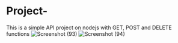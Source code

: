 # Project-
This is a simple API project on nodejs with GET, POST and DELETE functions
![Screenshot (93)](https://user-images.githubusercontent.com/59191971/172044770-17c82b30-04a7-4cb0-9f71-9f100fd5d179.png)
![Screenshot (94)](https://user-images.githubusercontent.com/59191971/172044773-2cff62f4-cc88-4aad-a0b1-639bf1bed405.png)
